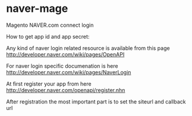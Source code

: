 naver-mage
==========

Magento NAVER.com connect login

How to get app id and app secret:

Any kind of naver login related resource is available from this page http://developer.naver.com/wiki/pages/OpenAPI

For naver login specific documenation is here http://developer.naver.com/wiki/pages/NaverLogin

At first register your app from here http://developer.naver.com/openapi/register.nhn

After registration the most important part is to set the siteurl and callback url
